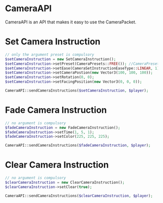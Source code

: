 # CameraAPI
CameraAPI is an API that makes it easy to use the CameraPacket.
# Set Camera Instruction
```php
// only the argument preset is compulsory
$setCameraInstruction = new SetCameraInstruction();
$setCameraInstruction->setPreset(CameraPresets::FREE()); //CameraPresets::FIRST_PERSON($player), CameraPresets::THIRD_PERSON($player), CameraPresets::THIRD_PERSON_FRONT($player)
$setCameraInstruction->setEase(CameraSetInstructionEaseType::LINEAR, 1);
$setCameraInstruction->setCameraPostion(new Vector3(100, 100, 100));
$setCameraInstruction->setRotation(0, 0);
$setCameraInstruction->setFacingPosition(new Vector3(0, 0, 0));

CameraAPI::sendCameraInstructions($setCameraInstruction, $player);
```
# Fade Camera Instruction
```php
// no argument is compulsory
$fadeCameraInstruction = new FadeCameraInstruction();
$fadeCameraInstruction->setTime(1, 5, 1);
$fadeCameraInstruction->setColor(225, 225, 225);

CameraAPI::sendCameraInstructions($fadeCameraInstruction, $player);
```

# Clear Camera Instruction
```php
// no argument is compulsory
$clearCameraInstruction = new ClearCameraInstruction();
$clearCameraInstruction->setClear(true);

CameraAPI::sendCameraInstructions($clearCameraInstruction, $player);
```
